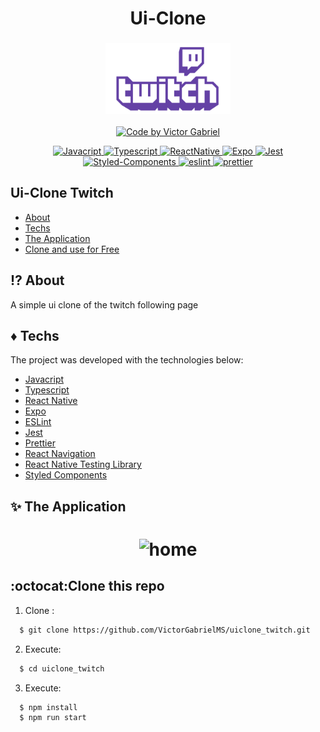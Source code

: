 <h1 align="center">
    <span>Ui-Clone</span>
</h1>
<h3 align="center">
    <img alt="Logo" title="#logo" width="200px" src="./github/twitch_logo.png" >
</h3>

<p align="center">
   <a href="https://github.com/VictorGabrielMS">
    <img alt="Code by Victor Gabriel" src="https://img.shields.io/badge/code%20by-Victor Gabriel-%23E02041">
  </a>
</p>

<p align="center">
  <a href="https://developer.mozilla.org/pt-BR/docs/Web/JavaScript">
    <img alt="Javacript" src="https://img.shields.io/badge/Javacript-%23D1CB36">
  </a>
  <a href="https://www.typescriptlang.org/">
    <img alt="Typescript" src="https://img.shields.io/badge/Typescript-%23007acc">
  </a>
  <a href="https://reactnative.dev/">
    <img alt="ReactNative" src="https://img.shields.io/badge/React Native-%235465D1">
  </a>
  <a href="https://docs.expo.dev/">
    <img alt="Expo" src="https://img.shields.io/badge/Expo-%23CFCFCF">
  </a>
  <a href="https://jestjs.io/pt-BR/">
    <img alt="Jest" src="https://img.shields.io/badge/Jest-%2315C213">
  </a>
  <a href="https://styled-components.com/">
    <img alt="Styled-Components" src="https://img.shields.io/badge/Styled Components-%23C871AD">
  </a>
  <a href="https://eslint.org/">
    <img alt="eslint" src="https://img.shields.io/badge/ESLint-%234B32C3">
  </a>
    <a href="https://prettier.io/">
    <img alt="prettier" src="https://img.shields.io/badge/Prettier-%231A2B34">
  </a>
</p>

## Ui-Clone Twitch

- [About](#about)
- [Techs](#techs)
- [The Application](#application)
- [Clone and use for Free](#clone)

<a id="about"></a>

## :interrobang: About

A simple ui clone of the twitch following page

<a id="techs"></a>

## :diamonds: Techs

The project was developed with the technologies below:

- [Javacript](https://developer.mozilla.org/pt-BR/docs/Web/JavaScript)
- [Typescript](https://www.typescriptlang.org/)
- [React Native](https://reactnative.dev/docs/getting-started)
- [Expo](https://docs.expo.dev/)
- [ESLint](https://eslint.org/)
- [Jest](https://jestjs.io/pt-BR/)
- [Prettier](https://prettier.io/)
- [React Navigation](https://reactnavigation.org/)
- [React Native Testing Library](https://testing-library.com/docs/react-native-testing-library/intro/)
- [Styled Components](https://styled-components.com/)

<a id="application"></a>

## :sparkles: The Application

<h1 align="center">
    <img alt="home" src="./github/followingpage.gif">
</h1>

<a id="clone"></a>

## :octocat:Clone this repo

1. Clone :

```sh
  $ git clone https://github.com/VictorGabrielMS/uiclone_twitch.git
```

2. Execute:

```sh
  $ cd uiclone_twitch
```

3. Execute:

```sh
  $ npm install
  $ npm run start
```
